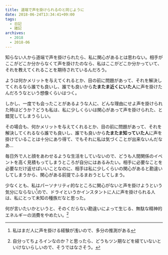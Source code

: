 ```yaml
---
title: 道端で声を掛けられるのと同じように
date: 2018-06-24T13:34:41+09:00
tags:
  - 日記
  - 雑記
archives:
  - 2018
  - 2018-06
---
```


知らない人から道端で声を掛けられたら、私に関心があるとは思わない。相手がここがどこか分からなくて声を掛けたのなら、私はここがどこか分かっていて、それを教えてくれることを期待されているんだろう。

ようは何かメリットを与えてくれるとか、目の前に問題があって、それを解決してくれるなら誰でも良いし、誰でも良いから**たまたま近くにいた人**に声を掛けたんだろうなという想像くらいはつく。

しかし、一度でも会ったことがあるような人に、どんな理由にせよ声を掛けられた時はどうか？どうも私は、私に少しくらいは関心があって声を掛けられた、と錯覚してしまうらしい。

その場合も、何かメリットを与えてくれるとか、目の前に問題があって、それを解決してくれるなら誰でも良いし、誰でも良いから**たまたま知っていた人**に声を掛けていることは十分にあり得て、でもそれに私は気づくことが出来ないんだなあ…

毎日外で人と顔をあわせるような生活をしていないので、どうも人間関係のイベントを高く見積もってしまうところが自分にはあるみたい。相手に必要なことを必要なだけ返せばいいことなのに、相手は私に少しくらいの関心があると勘違いしてしまうから、関心がある前提でふるまおうとしてしまう。

少なくとも、私はパーソナリティ的なところに関心がないと声を掛けようという気分にならない[^推測]ので、ドライというかインスタントに人に声を掛けられる人は、私にとって未知の種族だなと思った。

何が言いたいかというと、そのくだらない勘違いによって生じる、無駄な精神的エネルギーの消費をやめたい。[^ちょろイン]

[^推測]:私はまだ人に声を掛ける経験が浅いので、多分の推測がある
[^ちょろイン]:自分ってちょろインなのか？と思ったら、どうもツン期などを経ていないといけないらしいので、そうではなさそう。
